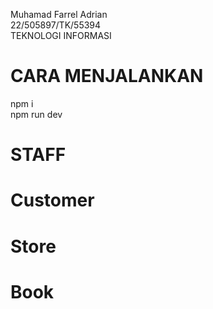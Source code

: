Muhamad Farrel Adrian  
22/505897/TK/55394  
TEKNOLOGI INFORMASI  

# CARA MENJALANKAN  
npm i  
npm run dev  
  
# STAFF  
# Customer  
# Store  
# Book  
